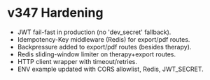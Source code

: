 # v347 Hardening
- JWT fail-fast in production (no 'dev_secret' fallback).
- Idempotency-Key middleware (Redis) for export/pdf routes.
- Backpressure added to export/pdf routes (besides therapy).
- Redis sliding-window limiter on therapy+export routes.
- HTTP client wrapper with timeout/retries.
- ENV example updated with CORS allowlist, Redis, JWT_SECRET.

